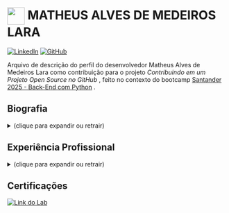 <h1>
    <a href="https://www.dio.me/users/matfis">
     <img align="center" width="40px" src="https://hermes.digitalinnovation.one/assets/diome/logo-minimized.png"></a>
    <span> MATHEUS ALVES DE MEDEIROS LARA</span>
</h1>

[![LinkedIn](https://img.shields.io/badge/LinkedIn-0077B5?style=for-the-badge&logo=linkedin&logoColor=white)](https://www.linkedin.com/in/laramatheus/)
[![GitHub](https://img.shields.io/badge/GitHub-100000?style=for-the-badge&logo=github&logoColor=white)](https://github.com/mathfis)

Arquivo de descrição do perfil do desenvolvedor Matheus Alves de Medeiros Lara como contribuição para o projeto _Contribuindo em um Projeto Open Source no GitHub_ , feito no contexto do bootcamp [Santander 2025 - Back-End com Python](https://web.dio.me/track/santander-2025-python-back-end) .


## Biografia 
<details><summary>(clique para expandir ou retrair)</summary>
<p>Em termos de formação, sou graduado em Física pela Universidade Federal Fluminense (UFF) em bacharelado (2009) e licenciatura (2017), com mestrado em ciências pela Universidade Federal do Rio de Janeiro (UFRJ), concluído em 2012. Hoje sou graduando do curso de Tecnologia em Sistemas da Computação pela UFF, com previsão de formatura no segundo semestre de 2026.</p>

<p>Profissionalmente, atuei por 3 anos em projetos de pesquisa dentro da UFRJ, com desenvolvimento em Fortran e uso de programação de alto desempenho com MPI, no entanto foi na área de educação onde tive minha grande experiência profissional. Desde o início da graduação (ainda em 2004) comecei a dar aulas particulares, algo que fui aprimorando em termos técnicos e profissionais. Enquanto professor de Física, atuei em instituições de ensino diversas ao longo do ano, com destaque para o Instituto Federal de Educação Ciência e Tecnologia do Rio de Janeiro (IFRJ) e a rede estadual do Ceará.</p>

<p>Atualmente estou em transição para a área de TI, enquanto administro minha empresa pessoal de educação. Desenvolvo meus conhecimentos em Programação, principalmente (mas não somente) em Python, enquanto atendo individualmente alunos para aprimorarem seus conhecimentos, visando objetivos relacionados à Física e Matemática, em níveis médio, superior e de pós-graduação.</p>

</details>


## Experiência Profissional
<details><summary>(clique para expandir ou retrair)</summary>
    <p>
    <details>
    <summary>
    <b>Proprietário, Matheus Lara - Aulas Particulares (Agosto de 2022 - atual)</b>
    </summary>
        Administro minha empresa pessoal de educação. Sou responsável por divulgar o meu trabalho, prospectar clientes, lidar com pais de alunos, fazer a gestão de tributos e fluxo de caixa, assim como a prestação do serviço. Atendo individualmente alunos para aprimorarem seus conhecimentos, visando objetivos relacionados à Física e Matemática, em níveis médio, superior e de pós-graduação.
    </details>
    </p>
    <p>
    <details>
    <summary>
    <b>Professor Estatutário de Física, Seduc-Ce (Abril de 2021 a Maio de 2022)</b>
    </summary>
        Fui responsável por lecionar disciplinas de Física para o Ensino Médio Regular, em turmas de horário integral e de parcial. Tinha responsabilidade pelo conteúdo de sala de aula, o lançamento de notas, as aulas de laboratório, elaboração de propostas de seminários e outras funções de professor. Nesta experiência dou destaque para a necessidade de adaptação ao contexto variado de 3 escolas onde atuei, assim como às transições que ocorreram devido à pandemia no período. Minha vaga era de professor substituto com previsão contratual de apenas 6 meses. Devido ao meu destaque nas minhas atividades, a instituição decidiu renovar o meu contrato seguidamente até o máximo que a legislação permitia, que era de 2 anos.
    </details>
    </p>
    <p>
    <details>
    <summary>
    <b>Professor Substituto de Física, Ifrj - Instituto Federal Do Rio De Janeiro (Abril de 2019 a Abril de 2021)
    </b>
    </summary>
        Fui responsável por lecionar disciplinas de Física para o Ensino Médio Técnico e para a Graduação em Matemática, sendo responsável pelo conteúdo de sala de aula, o lançamento de notas, as aulas de laboratório, elaboração de propostas de seminários e outras funções de professor. Minha vaga era de professor substituto com previsão contratual de apenas 6 meses. Devido ao meu destaque nas minhas atividades, a instituição decidiu renovar o meu contrato seguidamente até o máximo que a legislação permitia, que era de 2 anos.
    </details>
    </p>
    <p>
    <details>
    <summary>
    <b>Bolsista de Pesquisa, Lamce/Coppe/Ufrj (Outubro de 2010 a outubro de 2013)</b>
    </summary>
        Atuava com projetos de pesquisa junto à empresas da área de óleo e gás, principalmente à Petrobrás, o foco do meu trabalho era adaptar códigos prórprios para que eles pudessem rodar em clustêres computacionais através do MPI-Fortran.
    </details>
    </p>
</details>

## Certificações
<p>

[![Link do Lab](https://images.credly.com/size/340x340/images/b790eb12-ecb3-4b94-89be-61aa40c92e7c/image.png)](https://www.credly.com/badges/d06e0cc4-e2e3-4564-8f72-54ddb85745a9/linked_in_profile)

</p>
